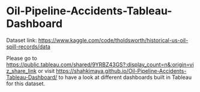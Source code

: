 # Oil-Pipeline-Accidents-Tableau-Dashboard

Dataset link: https://www.kaggle.com/code/tholdsworth/historical-us-oil-spill-records/data

Please go to 
https://public.tableau.com/shared/9YRBZ43GS?:display_count=n&:origin=viz_share_link 
or 
visit  https://shahkimaya.github.io/Oil-Pipeline-Accidents-Tableau-Dashboard/
to have a look at different dashboards built in Tableau for this dataset.
